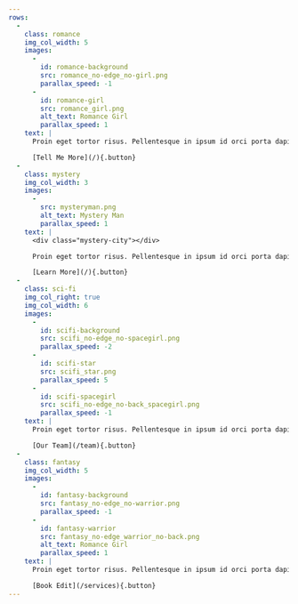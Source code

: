 ```yaml
---
rows:
  -
    class: romance
    img_col_width: 5
    images:
      -
        id: romance-background
        src: romance_no-edge_no-girl.png
        parallax_speed: -1
      -
        id: romance-girl
        src: romance_girl.png
        alt_text: Romance Girl
        parallax_speed: 1
    text: |
      Proin eget tortor risus. Pellentesque in ipsum id orci porta dapibus. Vivamus magna justo, lacinia eget consectetur sed, convallis at tellus. Vivamus suscipit tortor eget felis porttitor volutpat. Pellentesque in ipsum id orci porta dapibus.

      [Tell Me More](/){.button}
  -
    class: mystery
    img_col_width: 3
    images:
      -
        src: mysteryman.png
        alt_text: Mystery Man
        parallax_speed: 1
    text: |
      <div class="mystery-city"></div>

      Proin eget tortor risus. Pellentesque in ipsum id orci porta dapibus. Vivamus magna justo, lacinia eget consectetur sed, convallis at tellus. Vivamus suscipit tortor eget felis porttitor volutpat. Pellentesque in ipsum id orci porta dapibus.

      [Learn More](/){.button}
  -
    class: sci-fi
    img_col_right: true
    img_col_width: 6
    images:
      -
        id: scifi-background
        src: scifi_no-edge_no-spacegirl.png
        parallax_speed: -2
      -
        id: scifi-star
        src: scifi_star.png
        parallax_speed: 5
      -
        id: scifi-spacegirl
        src: scifi_no-edge_no-back_spacegirl.png
        parallax_speed: -1
    text: |
      Proin eget tortor risus. Pellentesque in ipsum id orci porta dapibus. Vivamus magna justo, lacinia eget consectetur sed, convallis at tellus. Vivamus suscipit tortor eget felis porttitor volutpat. Pellentesque in ipsum id orci porta dapibus.

      [Our Team](/team){.button}
  -
    class: fantasy
    img_col_width: 5
    images:
      -
        id: fantasy-background
        src: fantasy_no-edge_no-warrior.png
        parallax_speed: -1
      -
        id: fantasy-warrior
        src: fantasy_no-edge_warrior_no-back.png
        alt_text: Romance Girl
        parallax_speed: 1
    text: |
      Proin eget tortor risus. Pellentesque in ipsum id orci porta dapibus. Vivamus magna justo, lacinia eget consectetur sed, convallis at tellus. Vivamus suscipit tortor eget felis porttitor volutpat. Pellentesque in ipsum id orci porta dapibus.

      [Book Edit](/services){.button}
---
```

